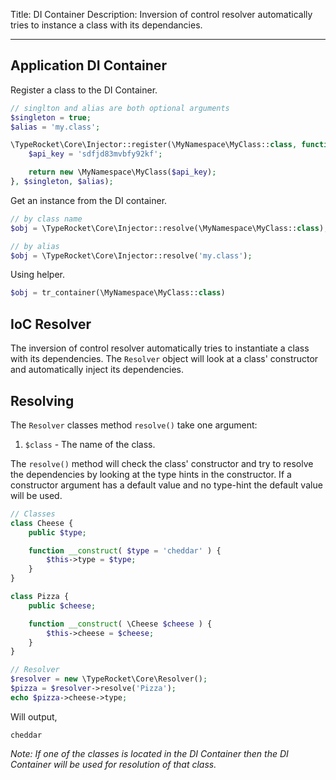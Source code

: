 Title: DI Container
Description: Inversion of control resolver automatically tries to instance a class with its dependancies.

---

## Application DI Container

Register a class to the DI Container.

```php
// singlton and alias are both optional arguments
$singleton = true;
$alias = 'my.class';

\TypeRocket\Core\Injector::register(\MyNamespace\MyClass::class, function () {
    $api_key = 'sdfjd83mvbfy92kf';

    return new \MyNamespace\MyClass($api_key);
}, $singleton, $alias);
```

Get an instance from the DI container.

```php
// by class name
$obj = \TypeRocket\Core\Injector::resolve(\MyNamespace\MyClass::class);

// by alias
$obj = \TypeRocket\Core\Injector::resolve('my.class');
```

Using helper.

```php
$obj = tr_container(\MyNamespace\MyClass::class)
```


## IoC Resolver

The inversion of control resolver automatically tries to instantiate a class with its dependencies. The `Resolver` object will look at a class' constructor and automatically inject its dependencies.

## Resolving

The `Resolver` classes method `resolve()` take one argument:

1. `$class` - The name of the class.

The `resolve()` method will check the class' constructor and try to resolve the dependencies by looking at the type hints in the constructor. If a constructor argument has a default value and no type-hint the default value will be used.

```php
// Classes
class Cheese {
    public $type;

    function __construct( $type = 'cheddar' ) {
        $this->type = $type;
    }
}

class Pizza {
    public $cheese;

    function __construct( \Cheese $cheese ) {
        $this->cheese = $cheese;
    }
}

// Resolver
$resolver = new \TypeRocket\Core\Resolver();
$pizza = $resolver->resolve('Pizza');
echo $pizza->cheese->type;
```

Will output,

```
cheddar
```

*Note: If one of the classes is located in the DI Container then the DI Container will be used for resolution of that class.*